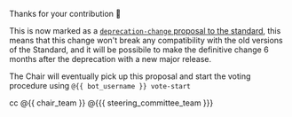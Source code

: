 Thanks for your contribution :pray:

This is now marked as a [`deprecation-change` proposal to the standard](https://github.com/publiccodeyml/publiccode.yml/labels/standard-deprecation), this means that this change won't break any compatibility with the old versions of the Standard,
and it will be possibile to make the definitive change 6 months after the deprecation with a new major release.

The Chair will eventually pick up this proposal and start the voting procedure using `@{{ bot_username }} vote-start`

cc @{{ chair_team }} @{{{ steering_committee_team }}}
